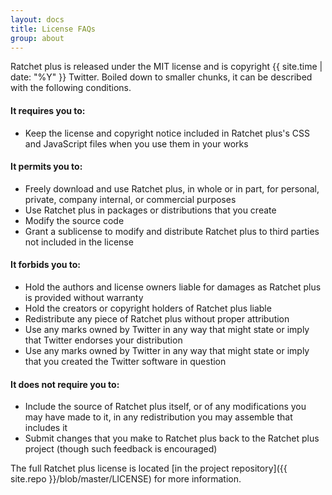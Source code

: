 ```yaml
---
layout: docs
title: License FAQs
group: about
---
```


Ratchet plus is released under the MIT license and is copyright {{ site.time | date: "%Y" }} Twitter. Boiled down to smaller chunks, it can be described with the following conditions.

#### It requires you to:

* Keep the license and copyright notice included in Ratchet plus's CSS and JavaScript files when you use them in your works

#### It permits you to:

- Freely download and use Ratchet plus, in whole or in part, for personal, private, company internal, or commercial purposes
- Use Ratchet plus in packages or distributions that you create
- Modify the source code
- Grant a sublicense to modify and distribute Ratchet plus to third parties not included in the license

#### It forbids you to:

- Hold the authors and license owners liable for damages as Ratchet plus is provided without warranty
- Hold the creators or copyright holders of Ratchet plus liable
- Redistribute any piece of Ratchet plus without proper attribution
- Use any marks owned by Twitter in any way that might state or imply that Twitter endorses your distribution
- Use any marks owned by Twitter in any way that might state or imply that you created the Twitter software in question

#### It does not require you to:

- Include the source of Ratchet plus itself, or of any modifications you may have made to it, in any redistribution you may assemble that includes it
- Submit changes that you make to Ratchet plus back to the Ratchet plus project (though such feedback is encouraged)

The full Ratchet plus license is located [in the project repository]({{ site.repo }}/blob/master/LICENSE) for more information.
